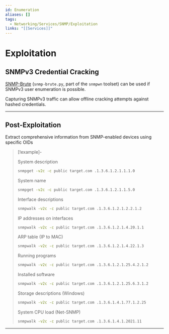 ```yaml
---
id: Enumeration
aliases: []
tags:
  - Networking/Services/SNMP/Exploitation
links: "[[Services]]"
---
```


# Exploitation

<!-- SNMPv3 Credential Cracking {{{-->
## SNMPv3 Credential Cracking

[SNMP-Brute](https://github.com/SECFORCE/SNMP-Brute)
(`snmp-brute.py`, part of the `snmpwn` toolset) can be used if SNMPv3 user
enumeration is possible.

Capturing SNMPv3 traffic can allow offline cracking attempts against hashed
credentials.

___

<!-- }}} -->

<!-- Post-Exploitation {{{-->
## Post-Exploitation

Extract comprehensive information from SNMP-enabled devices using specific OIDs

<!-- Example {{{-->
> [!example]-
>
> System description
>
> ```sh
> snmpget -v2c -c public target.com .1.3.6.1.2.1.1.1.0
> ```
>
> System name
>
> ```sh
> snmpget -v2c -c public target.com .1.3.6.1.2.1.1.5.0
> ```
>
> Interface descriptions
>
> ```sh
> snmpwalk -v2c -c public target.com .1.3.6.1.2.1.2.2.1.2
> ```
>
> IP addresses on interfaces
>
> ```sh
> snmpwalk -v2c -c public target.com .1.3.6.1.2.1.4.20.1.1
> ```
>
> ARP table (IP to MAC)
>
> ```sh
> snmpwalk -v2c -c public target.com .1.3.6.1.2.1.4.22.1.3
> ```
>
> Running programs
>
> ```sh
> snmpwalk -v2c -c public target.com .1.3.6.1.2.1.25.4.2.1.2
> ```
>
> Installed software
>
> ```sh
> snmpwalk -v2c -c public target.com .1.3.6.1.2.1.25.6.3.1.2
> ```
>
> Storage descriptions (Windows)
>
> ```sh
> snmpwalk -v2c -c public target.com .1.3.6.1.4.1.77.1.2.25
> ```
>
> System CPU load (Net-SNMP)
>
> ```sh
> snmpwalk -v2c -c public target.com .1.3.6.1.4.1.2021.11
> ```
<!-- }}} -->

___

<!-- }}} -->
